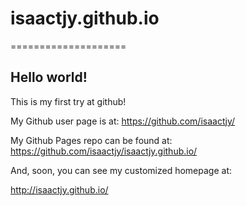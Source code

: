 # isaactjy.github.io
====================

## Hello world!

This is my first try at github!

My Github user page is at: 
https://github.com/isaactjy/

My Github Pages repo can be found at:  
https://github.com/isaactjy/isaactjy.github.io/

And, soon, you can see my customized homepage at:

http://isaactjy.github.io/
